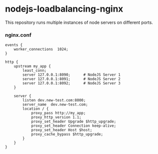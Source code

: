 # nodejs-loadbalancing-nginx
This repository runs multiple instances of node servers on different ports.

### nginx.conf

```
events {
    worker_connections  1024;
}

http {
    upstream my_app {
        least_conn;
        server 127.0.0.1:8090;      # NodeJS Server 1
        server 127.0.0.1:8091;      # NodeJS Server 2
        server 127.0.0.1:8092;      # NodeJS Server 3
    }

    server {
        listen dev.new-test.com:8000;
        server_name  dev.new-test.com;
        location / {
            proxy_pass http://my_app;
            proxy_http_version 1.1;
            proxy_set_header Upgrade $http_upgrade;
            proxy_set_header Connection keep-alive;
            proxy_set_header Host $host;
            proxy_cache_bypass $http_upgrade;
        }
    }
}
```
